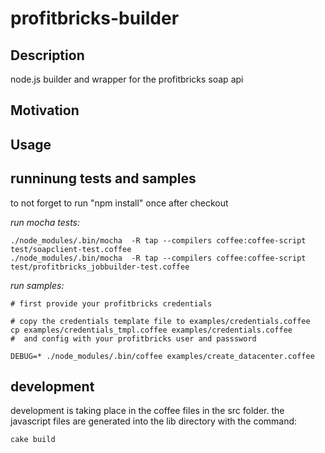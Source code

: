 profitbricks-builder
====================

## Description

node.js builder and wrapper for the profitbricks soap api

## Motivation


## Usage


## runninung tests and samples

to not forget to run "npm install" once after checkout

*run mocha tests:*

	./node_modules/.bin/mocha  -R tap --compilers coffee:coffee-script test/soapclient-test.coffee
	./node_modules/.bin/mocha  -R tap --compilers coffee:coffee-script test/profitbricks_jobbuilder-test.coffee

*run samples:*

	# first provide your profitbricks credentials

	# copy the credentials template file to examples/credentials.coffee
	cp examples/credentials_tmpl.coffee examples/credentials.coffee
	#  and config with your profitbricks user and passsword

	DEBUG=* ./node_modules/.bin/coffee examples/create_datacenter.coffee


## development

development is taking place in the coffee files in the src folder. the javascript files are generated into the lib directory with the command:

	cake build


